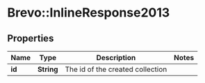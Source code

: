 # Brevo::InlineResponse2013

## Properties
Name | Type | Description | Notes
------------ | ------------- | ------------- | -------------
**id** | **String** | The id of the created collection | 


